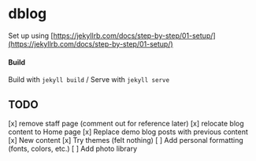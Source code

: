 # dblog

Set up using [https://jekyllrb.com/docs/step-by-step/01-setup/](https://jekyllrb.com/docs/step-by-step/01-setup/)

#### Build
Build with `jekyll build` /
Serve with `jekyll serve`

## TODO
[x] remove staff page (comment out for reference later)
[x] relocate blog content to Home page
[x] Replace demo blog posts with previous content
[x] New content
[x] Try themes (felt nothing)
[ ] Add personal formatting (fonts, colors, etc.)
[ ] Add photo library
